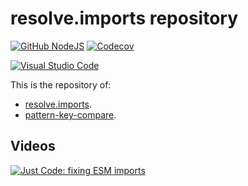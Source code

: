 # resolve.imports repository

[![GitHub NodeJS][github-nodejs]][github-action-url]
[![Codecov][codecov-image]][codecov-url]

[![Visual Studio Code][vscode-image]][vscode-url]

This is the repository of:

- [resolve.imports](./packages/resolve.imports/README.md).
- [pattern-key-compare](./packages/pattern-key-compare/README.md).

## Videos

[![Just Code: fixing ESM imports][fixing-esm-imports-image]][fixing-esm-imports-url]

[codecov-image]: https://codecov.io/gh/cyberuni/resolve.imports/branch/main/graph/badge.svg
[codecov-url]: https://codecov.io/gh/cyberuni/resolve.imports
[fixing-esm-imports-image]: https://img.youtube.com/vi/onQX399B610/0.jpg
[fixing-esm-imports-url]: https://www.youtube.com/watch?v=onQX399B610
[github-action-url]: https://github.com/cyberuni/resolve.imports/actions
[github-nodejs]: https://github.com/cyberuni/resolve.imports/workflows/release/badge.svg
[vscode-image]: https://img.shields.io/badge/vscode-ready-green.svg
[vscode-url]: https://code.visualstudio.com/
